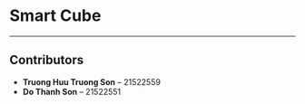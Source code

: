 # Smart Cube

---

## Contributors

- **Truong Huu Truong Son** – 21522559
- **Do Thanh Son** – 21522551